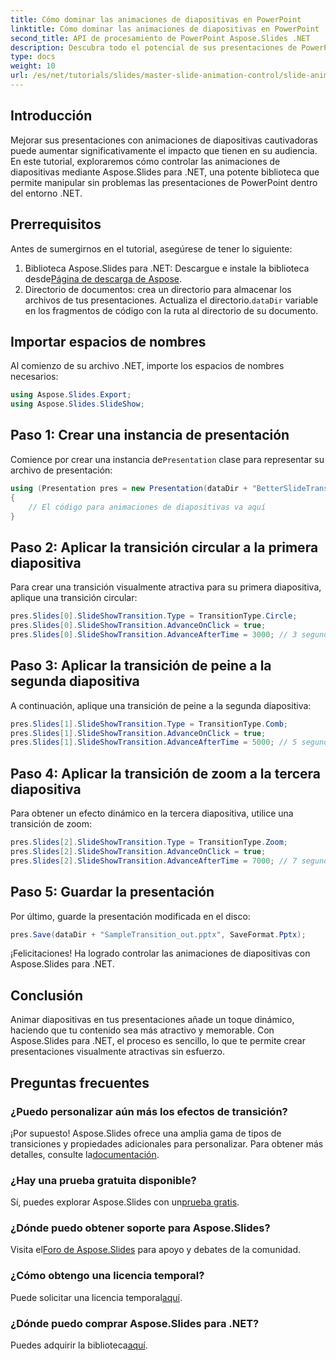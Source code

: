 ```yaml
---
title: Cómo dominar las animaciones de diapositivas en PowerPoint
linktitle: Cómo dominar las animaciones de diapositivas en PowerPoint
second_title: API de procesamiento de PowerPoint Aspose.Slides .NET
description: Descubra todo el potencial de sus presentaciones de PowerPoint aprendiendo a implementar animaciones de diapositivas cautivadoras usando Aspose.Slides para .NET.
type: docs
weight: 10
url: /es/net/tutorials/slides/master-slide-animation-control/slide-animation-in-power-point/
---
```

## Introducción
Mejorar sus presentaciones con animaciones de diapositivas cautivadoras puede aumentar significativamente el impacto que tienen en su audiencia. En este tutorial, exploraremos cómo controlar las animaciones de diapositivas mediante Aspose.Slides para .NET, una potente biblioteca que permite manipular sin problemas las presentaciones de PowerPoint dentro del entorno .NET.

## Prerrequisitos

Antes de sumergirnos en el tutorial, asegúrese de tener lo siguiente:

1.  Biblioteca Aspose.Slides para .NET: Descargue e instale la biblioteca desde[Página de descarga de Aspose](https://releases.aspose.com/slides/net/).
2.  Directorio de documentos: crea un directorio para almacenar los archivos de tus presentaciones. Actualiza el directorio.`dataDir` variable en los fragmentos de código con la ruta al directorio de su documento.

## Importar espacios de nombres

Al comienzo de su archivo .NET, importe los espacios de nombres necesarios:

```csharp
using Aspose.Slides.Export;
using Aspose.Slides.SlideShow;
```

## Paso 1: Crear una instancia de presentación

 Comience por crear una instancia de`Presentation` clase para representar su archivo de presentación:

```csharp
using (Presentation pres = new Presentation(dataDir + "BetterSlideTransitions.pptx"))
{
    // El código para animaciones de diapositivas va aquí
}
```

## Paso 2: Aplicar la transición circular a la primera diapositiva

Para crear una transición visualmente atractiva para su primera diapositiva, aplique una transición circular:

```csharp
pres.Slides[0].SlideShowTransition.Type = TransitionType.Circle;
pres.Slides[0].SlideShowTransition.AdvanceOnClick = true;
pres.Slides[0].SlideShowTransition.AdvanceAfterTime = 3000; // 3 segundos
```

## Paso 3: Aplicar la transición de peine a la segunda diapositiva

A continuación, aplique una transición de peine a la segunda diapositiva:

```csharp
pres.Slides[1].SlideShowTransition.Type = TransitionType.Comb;
pres.Slides[1].SlideShowTransition.AdvanceOnClick = true;
pres.Slides[1].SlideShowTransition.AdvanceAfterTime = 5000; // 5 segundos
```

## Paso 4: Aplicar la transición de zoom a la tercera diapositiva

Para obtener un efecto dinámico en la tercera diapositiva, utilice una transición de zoom:

```csharp
pres.Slides[2].SlideShowTransition.Type = TransitionType.Zoom;
pres.Slides[2].SlideShowTransition.AdvanceOnClick = true;
pres.Slides[2].SlideShowTransition.AdvanceAfterTime = 7000; // 7 segundos
```

## Paso 5: Guardar la presentación

Por último, guarde la presentación modificada en el disco:

```csharp
pres.Save(dataDir + "SampleTransition_out.pptx", SaveFormat.Pptx);
```

¡Felicitaciones! Ha logrado controlar las animaciones de diapositivas con Aspose.Slides para .NET.

## Conclusión

Animar diapositivas en tus presentaciones añade un toque dinámico, haciendo que tu contenido sea más atractivo y memorable. Con Aspose.Slides para .NET, el proceso es sencillo, lo que te permite crear presentaciones visualmente atractivas sin esfuerzo.

## Preguntas frecuentes

### ¿Puedo personalizar aún más los efectos de transición?

¡Por supuesto! Aspose.Slides ofrece una amplia gama de tipos de transiciones y propiedades adicionales para personalizar. Para obtener más detalles, consulte la[documentación](https://reference.aspose.com/slides/net/).

### ¿Hay una prueba gratuita disponible?

 Sí, puedes explorar Aspose.Slides con un[prueba gratis](https://releases.aspose.com/).

### ¿Dónde puedo obtener soporte para Aspose.Slides?

 Visita el[Foro de Aspose.Slides](https://forum.aspose.com/c/slides/11) para apoyo y debates de la comunidad.

### ¿Cómo obtengo una licencia temporal?

 Puede solicitar una licencia temporal[aquí](https://purchase.conholdate.com/temporary-license/).

### ¿Dónde puedo comprar Aspose.Slides para .NET?

 Puedes adquirir la biblioteca[aquí](https://purchase.conholdate.com/buy).